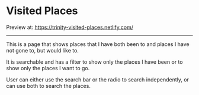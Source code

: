 # Visited Places

Preview at: https://trinity-visited-places.netlify.com/

***

This is a page that shows places that I have both been to and places I have not gone to, but would like to.

It is searchable and has a filter to show only the places I have been or to show only the places I want to go. 

User can either use the search bar or the radio to search independently, or can use both to search the places. 
